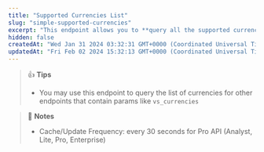 ```yaml
---
title: "Supported Currencies List"
slug: "simple-supported-currencies"
excerpt: "This endpoint allows you to **query all the supported currencies on CoinGecko**."
hidden: false
createdAt: "Wed Jan 31 2024 03:32:31 GMT+0000 (Coordinated Universal Time)"
updatedAt: "Fri Feb 02 2024 15:32:13 GMT+0000 (Coordinated Universal Time)"
---
```

> 👍 **Tips**
> 
> - You may use this endpoint to query the list of currencies for other endpoints that contain params like `vs_currencies`

> 📘 **Notes**
> 
> - Cache/Update Frequency: every 30 seconds for Pro API (Analyst, Lite, Pro, Enterprise)
